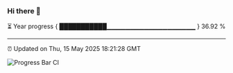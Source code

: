 ### Hi there 👋

⏳ Year progress { ███████████▁▁▁▁▁▁▁▁▁▁▁▁▁▁▁▁▁▁▁ } 36.92 %

---

⏰ Updated on Thu, 15 May 2025 18:21:28 GMT

![Progress Bar CI](https://github.com/liununu/liununu/workflows/Progress%20Bar%20CI/badge.svg)

